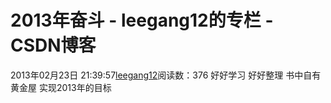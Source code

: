 # 2013年奋斗 - leegang12的专栏 - CSDN博客
2013年02月23日 21:39:57[leegang12](https://me.csdn.net/leegang12)阅读数：376
好好学习
好好整理
书中自有黄金屋
实现2013年的目标
